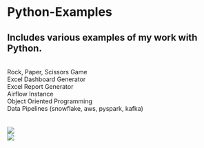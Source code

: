 # Python-Examples
## Includes various examples of my work with Python.
<br>
Rock, Paper, Scissors Game <br>
Excel Dashboard Generator <br>
Excel Report Generator <br>
Airflow Instance<br>
Object Oriented Programming <br>
Data Pipelines (snowflake, aws, pyspark, kafka) <br>
<br>
<br>

<img src='https://s3.dualstack.us-east-2.amazonaws.com/pythondotorg-assets/media/files/python-logo-only.svg'/>
<br>
<img src='https://upload.wikimedia.org/wikipedia/commons/0/05/Apache_kafka.svg'/>